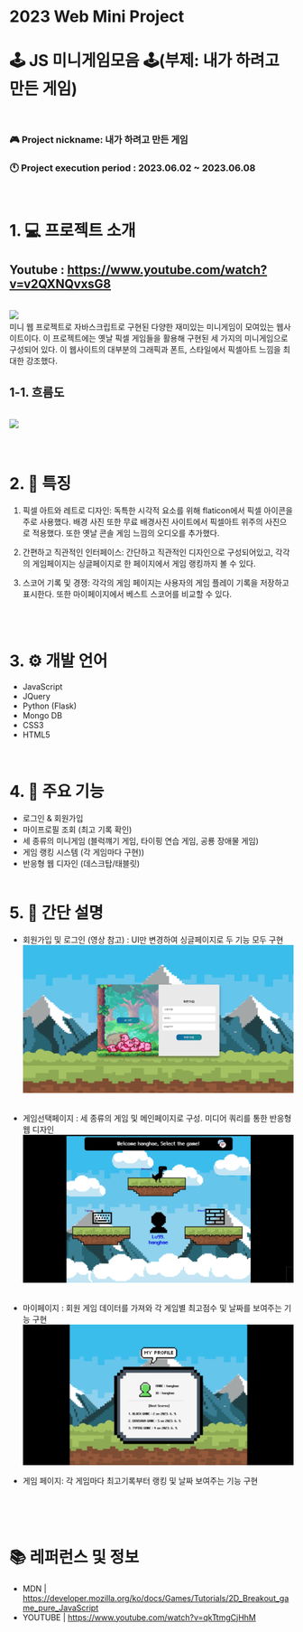 # 2023 Web Mini Project

# 🕹️ JS 미니게임모음 🕹️(부제: 내가 하려고 만든 게임)

<br />

### 🎮 Project nickname: 내가 하려고 만든 게임

### 🕚 Project execution period : 2023.06.02 ~ 2023.06.08

<br />

# 1. 💻 프로젝트 소개

## Youtube : https://www.youtube.com/watch?v=v2QXNQvxsG8

<br />
<img src="demo.gif"/>
<br />
미니 웹 프로젝트로 자바스크립트로 구현된 다양한 재미있는 미니게임이 모여있는 웹사이트이다. 이 프로젝트에는 옛날 픽셀 게임들을 활용해 구현된 세 가지의 미니게임으로 구성되어 있다. 이 웹사이트의 대부분의 그래픽과 폰트, 스타일에서 픽셀아트 느낌을 최대한 강조했다.

<br />

## 1-1. 흐름도

<br />

<img src="https://img1.daumcdn.net/thumb/R1280x0/?scode=mtistory2&fname=https%3A%2F%2Fblog.kakaocdn.net%2Fdn%2FbQsMbL%2FbtsiOIVIoDb%2FzPCMLav0Iyypz3Kkv0kStK%2Fimg.png">
<br />
<br />
<br />

# 2. 👾 특징

1. 픽셀 아트와 레트로 디자인: 독특한 시각적 요소를 위해 flaticon에서 픽셀 아이콘을 주로 사용했다. 배경 사진 또한 무료 배경사진 사이트에서 픽셀아트 위주의 사진으로 적용했다. 또한 옛날 콘솔 게임 느낌의 오디오를 추가했다.

2. 간편하고 직관적인 인터페이스: 간단하고 직관적인 디자인으로 구성되어있고, 각각의 게임페이지는 싱글페이지로 한 페이지에서 게임 랭킹까지 볼 수 있다.

3. 스코어 기록 및 경쟁: 각각의 게임 페이지는 사용자의 게임 플레이 기록을 저장하고 표시한다. 또한 마이페이지에서 베스트 스코어를 비교할 수 있다.

<br />
<br />

# 3. ⚙️ 개발 언어

- JavaScript
- JQuery
- Python (Flask)
- Mongo DB
- CSS3
- HTML5

<br />

# 4. 📌 주요 기능

- 로그인 & 회원가입
- 마이프로필 조회 (최고 기록 확인)
- 세 종류의 미니게임 (블럭꺠기 게임, 타이핑 연습 게임, 공룡 장애물 게임)
- 게임 랭킹 시스템 (각 게임마다 구현))
- 반응형 웹 디자인 (데스크탑/태블릿)
  <br />
  <br />

# 5. 📸 간단 설명

- 회원가입 및 로그인 (영상 참고) : UI만 변경하여 싱글페이지로 두 기능 모두 구현
  <img src="README_IMG/register.png"/>
  <br />
  <br />

- 게임선택페이지 : 세 종류의 게임 및 메인페이지로 구성. 미디어 쿼리를 통한 반응형 웹 디자인
  <img src="README_IMG/mainpage.png">
  <br />
  <br />

- 마이페이지 : 회원 게임 데이터를 가져와 각 게임별 최고점수 및 날짜를 보여주는 기능 구현
  <img src="README_IMG/mypage2.png">

- 게임 페이지: 각 게임마다 최고기록부터 랭킹 및 날짜 보여주는 기능 구현

<br />
<br />
<br />

# 📚 레퍼런스 및 정보

- MDN | https://developer.mozilla.org/ko/docs/Games/Tutorials/2D_Breakout_game_pure_JavaScript
- YOUTUBE | https://www.youtube.com/watch?v=qkTtmgCjHhM
